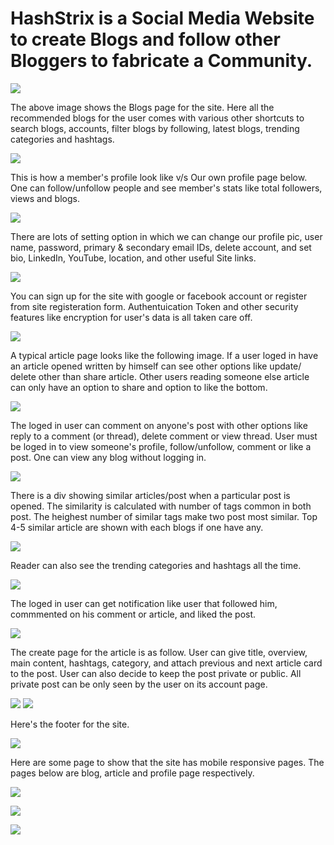 # HashStrix is a Social Media Website to create Blogs and follow other Bloggers to fabricate a Community.

![](static/img/images/Blogs%20Page.png)

The above image shows the Blogs page for the site. Here all the recommended blogs for the user comes with various other shortcuts to search blogs, accounts, filter blogs by following, latest blogs, trending categories and hashtags.


![](static/img/images/other%20profile.png)

This is how a member's profile look like v/s Our own profile page below.
One can follow/unfollow people and see member's stats like total followers, views and blogs.

![](static/img/images/myprofile.png)

There are lots of setting option in which we can change our profile pic, user name, password, primary & secondary email IDs, delete account, and set bio, LinkedIn, YouTube, location,  and other useful Site links.

![](static/img/images/settings.png)

You can sign up for the site with google or facebook account or register from site registeration form. Authentuication Token and other security features like encryption for user's data is all taken care off.

![](static/img/images/Sign%20Up.png)

A typical article page looks like the following image. If a user loged in have an article opened written by himself can see other options like update/ delete other than share article. Other users reading someone else article can only have an option to share and option to like the bottom.

![](static/img/images/article%20page.png)

The loged in user can comment on anyone's post with other options like reply to a comment (or thread), delete comment or view thread. User must be loged in to view someone's profile, follow/unfollow, comment or like a post. One can view any blog without logging in. 

![](static/img/images/comment.png)

There is a div showing similar articles/post when a particular post is opened. The similarity is calculated with number of tags common in both post. The heighest number of similar tags make two post most similar. Top 4-5 similar article are shown with each blogs if one have any. 

![](static/img/images/similar.jpg)

Reader can also see the trending categories and hashtags all the time.

![](static/img/images/Treanding.png)

The loged in user can get notification like user that followed him, commmented on his comment or article, and liked the post.

![](static/img/images/notification.png)

The create page for the article is as follow. User can give title, overview, main content, hashtags, category, and attach previous and next article card to the post. User can also decide to keep the post private or public. All private post can be only seen by the user on its account page.

![](static/img/images/Create%20page.png)
![](static/img/images/Create%202.png)

Here's the footer for the site.

![](static/img/images/footer.png)

Here are some page to show that the site has mobile responsive pages. The pages below are blog, article and profile page respectively.

![](static/img/images/main%20menu.jpg)

![](static/img/images/article.jpg)

![](static/img/images/mprofile.png)
